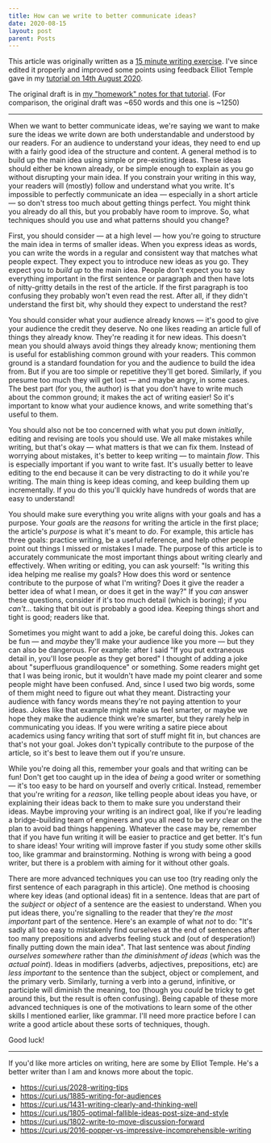 ```yaml
---
title: How can we write to better communicate ideas?
date: 2020-08-15
layout: post
parent: Posts
---
```


This article was originally written as a [15 minute writing exercise](../../notes/2020-08-13-hw/#15-min-writing-exercise-parameters).
I've since edited it properly and improved some points using feedback Elliot Temple gave in my [tutorial on 14th August 2020](https://youtu.be/EjB1Bn05o_Y?t=1230).

The original draft is in [my "homework" notes for that tutorial](../../notes/2020-08-13-hw/#how-can-you-write-to-better-communicate-to-people-generally). (For comparison, the original draft was ~650 words and this one is ~1250)

----

When we want to better communicate ideas, we're saying we want to make sure the ideas we write down are both understandable and understood by our readers.
For an audience to understand your ideas, they need to end up with a fairly good idea of the structure and content.
A general method is to build up the main idea using simple or pre-existing ideas.
These ideas should either be known already, or be simple enough to explain as you go without disrupting your main idea.
If you constrain your writing in this way, your readers will (mostly) follow and understand what you write.
It's impossible to perfectly communicate an idea &mdash; especially in a short article &mdash; so don't stress too much about getting things perfect.
You might think you already do all this, but you probably have room to improve.
So, what techniques should you use and what patterns should you change?

First, you should consider &mdash; at a high level &mdash; how you're going to structure the main idea in terms of smaller ideas.
When you express ideas as words, you can write the words in a regular and consistent way that matches what people expect.
They expect you to introduce new ideas as you go.
They expect you to *build up* to the main idea.
People don't expect you to say everything important in the first sentence or paragraph and then have lots of nitty-gritty details in the rest of the article.
If the first paragraph is too confusing they probably won't even read the rest.
After all, if they didn't understand the first bit, why should they expect to understand the rest?

You should consider what your audience already knows &mdash; it's good to give your audience the credit they deserve.
No one likes reading an article full of things they already know.
They're reading it for new ideas.
This doesn't mean you should always avoid things they already know; mentioning them is useful for establishing common ground with your readers.
This common ground is a standard foundation for you and the audience to build the idea from.
But if you are too simple or repetitive they'll get bored.
Similarly, if you presume too much they will get lost &mdash; and maybe angry, in some cases.
The best part (for you, the author) is that you don't have to write much about the common ground; it makes the act of writing easier!
So it's important to know what your audience knows, and write something that's useful to them.

You should also not be too concerned with what you put down *initially*, editing and revising are tools you should use.
We all make mistakes while writing, but that's okay &mdash; what matters is that we can fix them.
Instead of worrying about mistakes, it's better to keep writing &mdash; to maintain *flow*.
This is especially important if you want to write fast.
It's usually better to leave editing to the end because it can be very distracting to do it *while* you're writing.
The main thing is keep ideas coming, and keep building them up incrementally.
If you do this you'll quickly have hundreds of words that are easy to understand!

You should make sure everything you write aligns with your goals and has a purpose.
Your *goals* are the *reasons* for writing the article in the first place; the article's *purpose* is what it's meant to *do*.
For example, this article has three goals: practice writing, be a useful reference, and help other people point out things I missed or mistakes I made.
The purpose of this article is to accurately communicate the most important things about writing clearly and effectively.
When writing or editing, you can ask yourself:
"Is writing this idea helping me realise my goals?
How does this word or sentence contribute to the purpose of what I'm writing?
Does it give the reader a better idea of what I mean, or does it get in the way?"
If you *can* answer these questions, consider if it's too much detail (which is boring); if you *can't*... taking that bit out is probably a good idea.
Keeping things short and tight is good; readers like that.

Sometimes you might want to add a joke, be careful doing this.
Jokes can be fun &mdash; and *maybe* they'll make your audience like you more &mdash; but they can also be dangerous.
For example: after I said "If you put extraneous detail in, you'll lose people as they get bored" I thought of adding a joke about "superfluous grandiloquence" or something.
Some readers might get that I was being ironic, but it wouldn't have made my point clearer and some people might have been confused.
And, since I used two big words, some of them might need to figure out what they meant.
Distracting your audience with fancy words means they're not paying attention to your ideas.
Jokes like that example might make us feel smarter, or maybe we hope they make the audience think we're smarter, but they rarely help in communicating you ideas.
If you were writing a satire piece about academics using fancy writing that sort of stuff might fit in, but chances are that's not your goal.
Jokes don't typically contribute to the purpose of the article, so it's best to leave them out if you're unsure.

While you're doing all this, remember your goals and that writing can be fun!
Don't get too caught up in the idea of *being* a good writer or something &mdash; it's too easy to be hard on yourself and overly critical.
Instead, remember that you're writing for a *reason*, like telling people about ideas you have, or explaining their ideas back to them to make sure you understand their ideas.
Maybe improving your writing is an indirect goal, like if you're leading a bridge-building team of engineers and you all need to be *very* clear on the plan to avoid bad things happening.
Whatever the case may be, remember that if you have fun writing it will be easier to practice and get better.
It's fun to share ideas!
Your writing will improve faster if you study some other skills too, like grammar and brainstorming.
Nothing is wrong with being a good writer, but there is a problem with aiming for it without other goals.

There are more advanced techniques you can use too (try reading only the first sentence of each paragraph in this article).
One method is choosing where key ideas (and optional ideas) fit in a sentence.
Ideas that are part of the *subject* or *object* of a sentence are the easiest to understand.
When you put ideas there, you're signalling to the reader that they're *the most important* part of the sentence.
Here's an example of what *not* to do: "It's sadly all too easy to mistakenly find ourselves at the end of sentences after too many prepositions and adverbs feeling stuck and (out of desperation!) finally putting down the main idea".
That last sentence was about *finding ourselves somewhere* rather than *the diminishment of ideas* (which was the *actual point*).
Ideas in modifiers (adverbs, adjectives, prepositions, etc) are *less important* to the sentence than the subject, object or complement, and the primary verb.
Similarly, turning a verb into a gerund, infinitive, or participle will diminish the meaning, too (though you *could* be tricky to get around this, but the result is often confusing).
Being capable of these more advanced techniques is one of the motivations to learn some of the other skills I mentioned earlier, like grammar. I'll need more practice before I can write a good article about these sorts of techniques, though.

Good luck!

----

If you'd like more articles on writing, here are some by Elliot Temple. He's a better writer than I am and knows more about the topic.

* <https://curi.us/2028-writing-tips>
* <https://curi.us/1885-writing-for-audiences>
* <https://curi.us/1431-writing-clearly-and-thinking-well>
* <https://curi.us/1805-optimal-fallible-ideas-post-size-and-style>
* <https://curi.us/1802-write-to-move-discussion-forward>
* <https://curi.us/2016-popper-vs-impressive-incomprehensible-writing>

